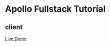 # Apollo Fullstack Tutorial

## client

[Live Demo](https://sunnysun-gituser.github.io/sunnys-moonshot)


